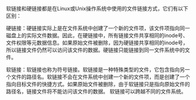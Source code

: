 软链接和硬链接都是在Linux或Unix操作系统中使用的文件链接方式，它们有以下区别：

硬链接：硬链接实际上是在文件系统中创建了一个新的文件项，该文件项指向同一磁盘上的实际文件数据。因此，在硬链接中，所有链接文件共享相同的inode号、文件权限等元数据信息。如果原始文件被删除，因为硬链接共享相同的inode号，所以链接文件仍然可以访问该文件的数据。硬链接只能链接到同一文件系统中的文件。

软链接：软链接也称为符号链接。软链接是一种特殊类型的文件，它包含指向另一个文件的路径名。软链接不会在文件系统中创建一个新的文件项，而是创建了一个指向目标文件的快捷方式。如果原始文件被删除，由于软链接只是指向原始文件的路径名，链接文件将不能访问该文件的数据。 软链接可以跨越不同的文件系统。